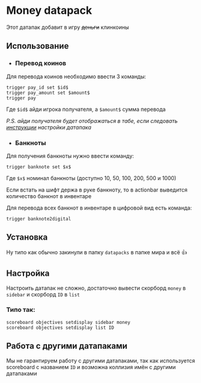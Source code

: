 # Money datapack

Этот датапак добавит в игру ~~деньги~~ клинкоины

## Использование

* ### Перевод коинов

Для перевода коинов необходимо ввести 3 команды:

```mcfunction
trigger pay_id set $id$
trigger pay_amount set $amount$
trigger pay
```
Где `$id$` айди игрока получателя, а `$amount$` сумма перевода 

*P.S. айди получателя будет отображаться в табе, если следовать [инструкции](#настройка) настройки датапака*

* ### Банкноты
Для получения банкноты нужно ввести команду:

```mcfunction
trigger banknote set $x$
```
Где `$x$` номинал банкноты (доступно 10, 50, 100, 200, 500 и 1000)

Если встать на шифт держа в руке банкноту, то в actionbar выведится количество банкнот в инвентаре

Для перевода всех банкнот в инвентаре в цифровой вид есть команда:

```mcfunction
trigger banknote2digital
```

## Установка
Ну типо как обычно закинули в папку `datapacks` в папке мира и всё :+1:

## Настройка
Настроить датапак не сложно, достаточно вывести скорборд `money` в `sidebar` и скорборд `ID` в `list`

### Типо так:
```mcfunction
scoreboard objectives setdisplay sidebar money
scoreboard objectives setdisplay list ID
```

## Работа с другими датапаками
Мы не гарантируем работу с другими датапаками, так как используется scoreboard с названием `ID` и возможна коллизия имён с другими датапаками
